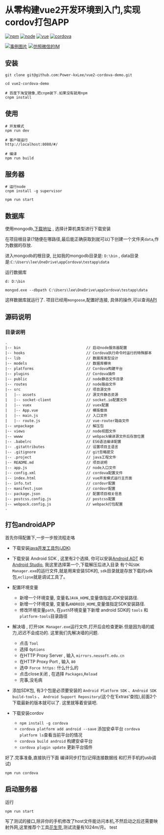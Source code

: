 # 从零构建vue2开发环境到入门,实现cordov打包APP

[![npm](https://img.shields.io/badge/npm-3.10.9-blue.svg)]() [![node](https://img.shields.io/badge/node-6.9.2-lightgrey.svg)]() [![vue](https://img.shields.io/badge/vue-2.0-brightgreen.svg)]() [![cordova](https://img.shields.io/badge/cordova-6.5.0-brightgreen.svg)]() 


[![事例图片](https://github.com/Power-kxLee/vue2-cordova-demo/blob/master/demo.gif)]()
[![仿照微信的IM](https://github.com/Power-kxLee/vue2-cordova-demo/blob/master/weixindemo.gif)]()

## 安装
``` 
git clone git@github.com:Power-kxLee/vue2-cordova-demo.git

cd vue2-cordova-demo

# 百度下淘宝镜像,把cnpm装下.如果没有就用npm
cnpm install
```
 

## 使用

```
# 开发模式
npm run dev 

# 客户端运行
http://localhost:8080/#/

# 编译
npm run build
```

## 服务器
```
# 运行node
cnpm install -g supervisor

npm run start
```

## 数据库

使用mongodb,[下载地址](https://www.mongodb.com/download-center?jmp=nav#community) , 选择计算机类型进行下载安装

在项目根目录(?随便在哪路径,最后能正确获取到就可以)下创建一个文件夹`data`,作为数据的存放.

进入mongodb的根目录, 比如我的mongodb目录是: `D:\bin` , data目录是:`C:\Users\lee\OneDrive\appCordova\testapp\data`

运行数据库
```
d: D:\bin

mongod.exe --dbpath C:\Users\lee\OneDrive\appCordova\testapp\data
```
这样数据库就运行了. 项目已经用`mongoose`,配置好连接, 具体的操作,可以查询[API](http://www.nodeclass.com/api/mongoose.html)


## 源码说明
### 目录说明
```
.
|-- bin                              // 启动node服务器配置
|-- hooks                            // Cordova执行命令时运行的特殊脚本
|-- lib                              // 数据库类型设计
|-- models                           // 数据库模块
|-- platforms                        // Cordova构建平台
|-- plugins                          // Cordova插件
|-- public                           // node静态文件目录
|-- routes                           // node路由文件	
|-- src                              // 项目源文件	
|   |-- assets                       // 源文件静态资源
|   |-- socket-client                // socket.io配置文件
|   |-- vuex                         // vuex配置
|   |-- App.vue                      // 模版载体
|   |-- main.js                      // 入口文件
|   |-- route.js                     // vue-router路由文件
|-- unpackage                        // 解压包	
|-- views                            // node视图文件	
|-- wwww                             // webpack编译源文件后存放位置	
|-- .babelrc                         // ES6语法编译配置
|-- .gitattributes                   // 设置项目主语言
|-- .gitignore                       // git忽略提交
|-- .project                         // java工程文件
|-- README.md                        // 项目说明
|-- app.js                           // node入口文件
|-- config.xml                       // cordova配置文件
|-- index.html                       // vue开发模式运行主页面
|-- info.txt                         // cordovr配置
|-- manifest.json                    // cordovr配置
|-- package.json                     // 配置项目相关信息
|-- postcss.config.js                // postcss配置
|-- webpack.config.js                // webpack打包配置
.

```

## 打包androidAPP

首先你得配置下,一步一步按流程走咯


- 下载安装[java开发工具包(JDK)](http://www.oracle.com/technetwork/java/javase/downloads/index.html)

- 下载安装 Android SDK , 这里有2个选择, 你可以安装[Android ADT](http://adt.android-studio.org/) 和 [Android Studio](https://developer.android.com/studio/index.html), 我这里选择第一个,下载解压后进入目录 有个叫`SDK Manager.exe`的运行文件,就是用来安装SDK的, `sdk`目录就是存放下载的sdk包,`eclipse`就是调试工具了。

- 配置环境变量
	- 新增一个环境变量, 变量名`JAVA_HOME`,变量值指定JDK安装路径.
	- 新增一个环境变量, 变量名`ANDROID_HOME`,变量值指定SDK安装路径.
	- 修改环境变量`path`, 在`path`环境变量下新增 android SDK的 `tools` 和 `platform-tools`目录路径

- 解决墙 , 打开`SDK Manager.exe`运行文件,打开后会检查更新.但是因为墙的威力,迟迟不会成功的. 这里我们先解决墙的问题.
	- 点击 `Tool`
	- 选择 `Options`
	- 在HTTP Proxy Server , 输入 `mirrors.neusoft.edu.cn`
	- 在HTTP Proxy Port , 输入 `80`
	- 选中 `Force https:` 什么什么的
	- 点击close关闭 , 在选择 `Packages`,`Reload`
	- 完事,没毛病

- 添加SDK包, 有3个包是必须要安装的 `Android Platform SDK` 、`Android SDK build-tools` 、 `Android Support Repository`(这个在'Extras'查找),前面2个下载最新的版本就可以了. 这里就等着安装吧.

- 下载安装cordov
	- `npm install -g cordova`
	- `cordova platform add android --save` 添加安卓平台 `cordova platform ls`查看当前平台的情况
	- `cordova build android` 构建安卓平台
	- `cordova plugin update` 更新平台插件

好了.完事准备,直接执行下面 编译同步打包(记得连接数据线 和打开手机的usb调试)

```
npm run cordova 
```

## 启动服务器

运行 
```
npm run start
```

写了测试的接口,除非你的手机修改了host文件能访问本机,不然启动之后还需要映射外网,这里推荐个工具[花生壳](http://hsk.oray.com/download/),测试流量有1024m/月。
test
